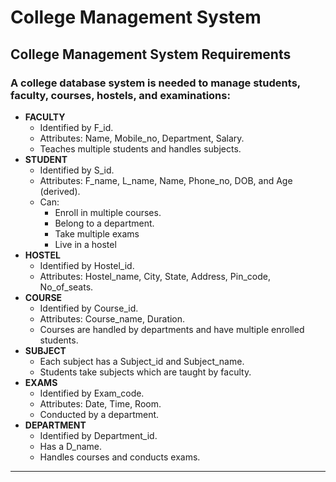 ﻿# College Management System
##  College Management System Requirements

### A college database system is needed to manage students, faculty, courses, hostels, and examinations: 
- **FACULTY**
	- Identified by F_id. 
	- Attributes: Name, Mobile_no, Department, Salary.
	- Teaches multiple students and handles subjects.
- **STUDENT**
	- Identified by S_id. 
	- Attributes: F_name, L_name, Name, Phone_no, DOB, and Age (derived). 
	- Can: 
		- Enroll in multiple courses.
		- Belong to a department.
		- Take multiple exams
		- Live in a hostel
- **HOSTEL**
	- Identified by Hostel_id.
	- Attributes: Hostel_name, City, State, Address, Pin_code, No_of_seats. 
- **COURSE**
	- Identified by Course_id.
	- Attributes: Course_name, Duration.
	- Courses are handled by departments and have multiple enrolled students.
- **SUBJECT**
	- Each subject has a Subject_id and Subject_name.
	- Students take subjects which are taught by faculty. 
- **EXAMS**
	- Identified by Exam_code.
	- Attributes: Date, Time, Room.
	- Conducted by a department.
- **DEPARTMENT**
	- Identified by Department_id. 
	- Has a D_name. 
	- Handles courses and conducts exams.

-------------------------------
